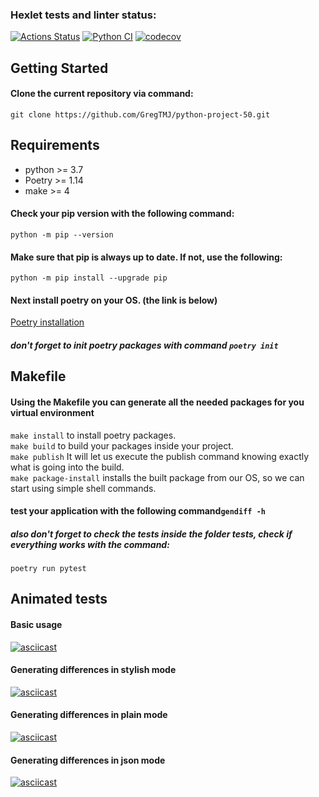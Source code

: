 ### Hexlet tests and linter status:
[![Actions Status](https://github.com/GregTMJ/python-project-50/workflows/hexlet-check/badge.svg)](https://github.com/GregTMJ/python-project-50/actions)
[![Python CI](https://github.com/GregTMJ/python-project-50/actions/workflows/gendiff-check.yml/badge.svg?branch=main)](https://github.com/Gregtmj/python-project-50/actions/workflows/gendiff-check.yml)
[![codecov](https://codecov.io/gh/GregTMJ/python-project-50/branch/main/graph/badge.svg?token=E2UPF3CJBJ)](https://codecov.io/gh/GregTMJ/python-project-50)

## Getting Started

#### Clone the current repository via command:
```git clone https://github.com/GregTMJ/python-project-50.git```

## Requirements
* python >= 3.7
* Poetry >= 1.14
* make >= 4

#### Check your pip version with the following command:
```python -m pip --version```

#### Make sure that pip is always up to date. If not, use the following:
```python -m pip install --upgrade pip```

#### Next install poetry on your OS. (the link is below)
[Poetry installation](https://python-poetry.org/docs/)
##### don't forget to init poetry packages with command ```poetry init```


## Makefile

#### Using the Makefile you can generate all the needed packages for you virtual environment
```make install``` to install poetry packages. \
```make build``` to build your packages inside your project. \
```make publish``` It will let us execute the publish command knowing exactly what is going into the build. \
```make package-install``` installs the built package from our OS, so we can start using simple shell commands.

#### test your application with the following command```gendiff -h```
##### also don't forget to check the tests inside the folder tests, check if everything works with the command: 
```poetry run pytest```
    
## Animated tests
#### Basic usage
[![asciicast](https://asciinema.org/a/525539.svg)](https://asciinema.org/a/525539)

#### Generating differences in stylish mode
[![asciicast](https://asciinema.org/a/525982.svg)](https://asciinema.org/a/525982)

#### Generating differences in plain mode
[![asciicast](https://asciinema.org/a/525983.svg)](https://asciinema.org/a/525983)

#### Generating differences in json mode
[![asciicast](https://asciinema.org/a/525984.svg)](https://asciinema.org/a/525984)